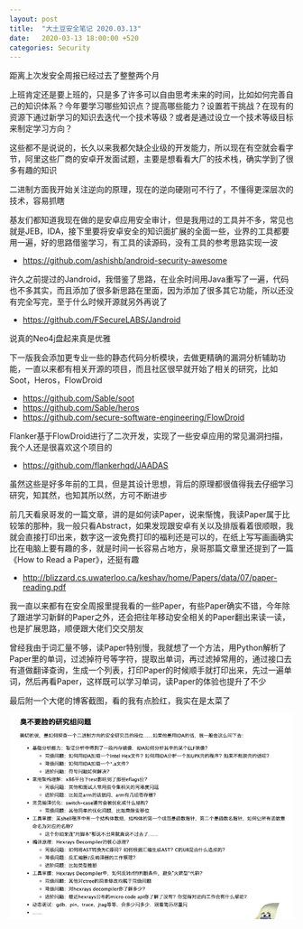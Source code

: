 ```yaml
---
layout: post
title:  "大土豆安全笔记 2020.03.13"
date:   2020-03-13 18:00:00 +520
categories: Security
---
```


距离上次发安全周报已经过去了整整两个月

上班肯定还是要上班的，只是多了许多可以自由思考未来的时间，比如如何完善自己的知识体系？今年要学习哪些知识点？提高哪些能力？设置若干挑战？在现有的资源下通过新学习的知识去迭代一个技术等级？或者是通过设立一个技术等级目标来制定学习方向？

这些都不是说说的，长久以来我都欠缺企业级的开发能力，所以现在有空就会看字节，阿里这些厂商的安卓开发面试题，主要是想看看大厂的技术栈，确实学到了很多有趣的知识

二进制方面我开始关注逆向的原理，现在的逆向硬刚可不行了，不懂得更深层次的技术，容易抓瞎

基友们都知道我现在做的是安卓应用安全审计，但是我用过的工具并不多，常见也就是JEB，IDA，接下里要将安卓安全的知识面扩展的全面一些，业界的工具都要用一遍，好的思路借鉴学习，有工具的读源码，没有工具的参考思路实现一波
- https://github.com/ashishb/android-security-awesome

许久之前提过的Jandroid，我借鉴了思路，在业余时间用Java重写了一遍，代码也不多其实，而且添加了很多新思路在里面，因为添加了很多其它功能，所以还没有完全写完，至于什么时候开源就另外再说了
- https://github.com/FSecureLABS/Jandroid

说真的Neo4j盘起来真是优雅

下一版我会添加更专业一些的静态代码分析模块，去做更精确的漏洞分析辅助功能，一直以来都有相关开源的项目，而且社区很早就开始了相关的研究，比如Soot，Heros，FlowDroid
- https://github.com/Sable/soot
- https://github.com/Sable/heros
- https://github.com/secure-software-engineering/FlowDroid

Flanker基于FlowDroid进行了二次开发，实现了一些安卓应用的常见漏洞扫描，我个人还是很喜欢这个项目的
- https://github.com/flankerhqd/JAADAS

虽然这些是好多年前的工具，但是其设计思想，背后的原理都很值得我去仔细学习研究，知其然，也知其所以然，方可不断进步

前几天看泉哥发的一篇文章，讲的是如何读Paper，说来惭愧，我读Paper属于比较笨的那种，我一般只看Abstract，如果发现跟安卓有关以及排版看着很顺眼，我就会直接打印出来，数字这一波免费打印的福利还是可以的，在纸上写写画画确实比在电脑上要有趣的多，就是时间一长容易占地方，泉哥那篇文章里还提到了一篇《How to Read a Paper》，还挺有趣
- http://blizzard.cs.uwaterloo.ca/keshav/home/Papers/data/07/paper-reading.pdf

我一直以来都有在安全周报里提我看的一些Paper，有些Paper确实不错，今年除了跟进学习新鲜的Paper之外，还会把往年移动安全相关的Paper翻出来读一读，也是扩展思路，顺便跟大佬们交交朋友

曾经我由于词汇量不够，读Paper特别慢，我就想了一个方法，用Python解析了Paper里的单词，过滤掉符号等字符，提取出单词，再过滤掉常用的，通过接口去有道做翻译查询，生成一个列表，打印Paper的时候顺手就打印出来，先过一遍单词，然后再看Paper，这样既可以学习单词，读Paper的体验也提升了不少

最后附一个大佬的博客截图，看的我有点脸红，我实在是太菜了

![IMAGE](/assets/resources/2233B675E9F567F47C568D055D54C4C8.jpg)